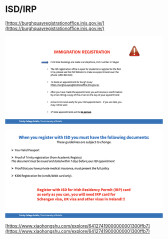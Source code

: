# ISD/IRP

[https://burghquayregistrationoffice.inis.gov.ie/](https://burghquayregistrationoffice.inis.gov.ie/)

![Untitled](ISD%20IRP/Untitled.png)

![Untitled](ISD%20IRP/Untitled%201.png)

[https://www.xiaohongshu.com/explore/64127419000000001300ffb7](https://www.xiaohongshu.com/explore/64127419000000001300ffb7)